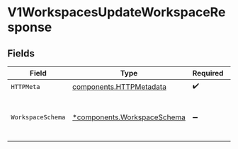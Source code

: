 # V1WorkspacesUpdateWorkspaceResponse


## Fields

| Field                                                                     | Type                                                                      | Required                                                                  | Description                                                               |
| ------------------------------------------------------------------------- | ------------------------------------------------------------------------- | ------------------------------------------------------------------------- | ------------------------------------------------------------------------- |
| `HTTPMeta`                                                                | [components.HTTPMetadata](../../models/components/httpmetadata.md)        | :heavy_check_mark:                                                        | N/A                                                                       |
| `WorkspaceSchema`                                                         | [*components.WorkspaceSchema](../../models/components/workspaceschema.md) | :heavy_minus_sign:                                                        | The Workspace has been successfully updated                               |